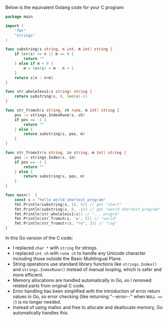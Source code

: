 Below is the equivalent Golang code for your C program:
```go
package main

import (
    "fmt"
    "strings"
)

func substring(s string, n int, m int) string {
	if len(s) <= n || m == 0 {
		return ""
	} else if m < 0 {
		m = len(s) + m - n + 1
	}
    return s[n : n+m]
}

func str_wholeless1(s string) string {
	return substring(s, 0, len(s)-1)
}

func str_fromch(s string, ch rune, m int) string {
	pos := strings.IndexRune(s, ch)
	if pos == -1 {
		return ""
	} else {
		return substring(s, pos, m)
	}
}

func str_fromstr(s string, in string, m int) string {
	pos := strings.Index(s, in)
    if pos == -1 {
        return ""
    } else {
		return substring(s, pos, m)
	}
}

func main()  {
	const s = "hello world shortest program"
	fmt.Println(substring(s, 12, 5)) // get "short"
	fmt.Println(substring(s, 6, -1)) // get "world shortest program"
	fmt.Println(str_wholeless1(s)) // "... progra"
	fmt.Println(str_fromch(s, 'w', 5)) // "world"
	fmt.Println(str_fromstr(s, "ro", 3)) // "rog"
}
```
In this Go version of the C code:
- I replaced `char *` with `string` for strings.
- I replaced `int ch` with `rune ch` to handle any Unicode character including those outside the Basic Multilingual Plane.
- String operations use standard library functions like `strings.Index()` and `strings.IndexRune()` instead of manual looping, which is safer and more efficient.
- Memory allocations are handled automatically in Go, so I removed related parts from original C code.
- Error handling has been simplified with the introduction of error return values in Go, so error checking (like returning "--error--" when `NULL == r`) is no longer needed. 
- Instead of using malloc and free to allocate and deallocate memory, Go automatically handles this.
